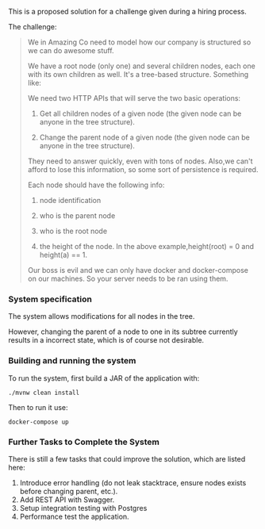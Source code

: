 This is a proposed solution for a challenge given during a hiring process. 

The challenge:

> We in Amazing Co need to model how our company is structured so we can do awesome stuff.
> 
> We have a root node (only one) and several children nodes, each one with its own children as well. It's a tree-based structure. Something like:       
> 
> We need two HTTP APIs that will serve the two basic operations:
> 
> 1) Get all children nodes of a given node (the given node can be anyone in the tree structure).
> 
> 2) Change the parent node of a given node (the given node can be anyone in the tree structure).
> 
> They need to answer quickly, even with tons of nodes. Also,we can't afford to lose this information, so some sort of persistence is required. 
> 
> Each node should have the following info:
> 
> 1) node identification
> 
> 2) who is the parent node 
> 
> 3) who is the root node 
> 
> 4) the height of the node. In the above example,height(root) = 0 and height(a) == 1.
> 
> Our boss is evil and we can only have docker and docker-compose on our machines. So your server needs to be ran using them.

### System specification

The system allows modifications for all nodes in the tree. 

However, changing the parent of a node to one in its subtree currently results in a incorrect state, 
which is of course not desirable.  

### Building and running the system

To run the system, first build a JAR of the application with: 

`./mvnw clean install`

Then to run it use:

`docker-compose up`

### Further Tasks to Complete the System

There is still a few tasks that could improve the solution, which are listed here:
1) Introduce error handling (do not leak stacktrace, ensure nodes exists before changing parent, etc.).
2) Add REST API with Swagger.
3) Setup integration testing with Postgres
4) Performance test the application.
